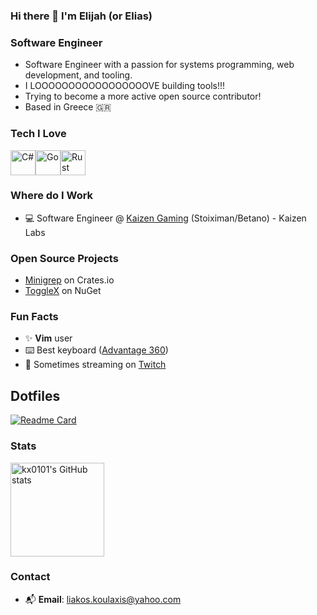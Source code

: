 ### Hi there 👋 I'm Elijah (or Elias)

### Software Engineer

- Software Engineer with a passion for systems programming, web development, and tooling.
- I LOOOOOOOOOOOOOOOOOVE building tools!!!
- Trying to become a more active open source contributor!
- Based in Greece 🇬🇷

### Tech I Love
<div style="display: flex;">
  <a href="https://docs.microsoft.com/en-us/dotnet/csharp/"><img src="https://raw.githubusercontent.com/danielcranney/readme-generator/main/public/icons/skills/csharp-colored.svg" width="40" height="40" alt="C#" /></a>
  <a href="https://golang.org"><img src="https://raw.githubusercontent.com/danielcranney/readme-generator/main/public/icons/skills/go-colored.svg" width="40" height="40" alt="Go" /></a>
  <a href="https://www.rust-lang.org"><img src="https://raw.githubusercontent.com/danielcranney/readme-generator/main/public/icons/skills/rust-colored.svg" width="40" height="40" alt="Rust" /></a>
</div>

### Where do I Work
- 💻  Software Engineer @ [Kaizen Gaming](https://kaizengaming.com/) (Stoiximan/Betano) - Kaizen Labs

### Open Source Projects
- [Minigrep](https://crates.io/crates/minigrep_elijahkx) on Crates.io
- [ToggleX](https://www.nuget.org/packages/ToggleX) on NuGet

### Fun Facts
- ✨  **Vim** user
- ⌨️  Best keyboard ([Advantage 360](https://kinesis-ergo.com/keyboards/advantage360/))
- 🎥  Sometimes streaming on [Twitch](https://twitch.tv/elijahkx)

## Dotfiles
[![Readme Card](https://github-readme-stats-sigma-five.vercel.app/api/pin/?username=kx0101&repo=.dotfiles&theme=dark&langs_count=3)](https://github.com/kx0101/.dotfiles) 

### Stats
<div style="display: flex;"> 
  <img src="https://github-readme-stats.vercel.app/api?username=kx0101&show_icons=true&count_private=true&title_color=2ecc71&text_color=a0e9af&icon_color=27ae60&bg_color=2c3e50&hide_border=true" alt="kx0101's GitHub stats" height="150" />
</div>

### Contact
- 📬 **Email**: liakos.koulaxis@yahoo.com
